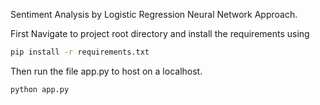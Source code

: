 Sentiment Analysis by Logistic Regression Neural Network Approach.

First Navigate to project root directory and install the requirements using
```bash
pip install -r requirements.txt
```

Then run the file app.py to host on a localhost.

```bash
python app.py
```
